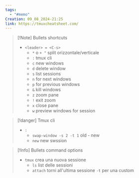 ```yaml
---
tags:
  - "#memo"
Creation: 09_08_2024-21:25
link: https://tmuxcheatsheet.com/
---
```

>[!Note] Bullets shortcuts
> - `<leader> = <C-s>`
> 	- `*` o `+ "` split orizzontale/verticale
> 	- `:` tmux cli
> 	- `c` new windows
> 	- `d` delete window
> 	- `s` list sessions
> 	- `n` for next windows
> 	- `p` for previous windows
> 	- `&` kill windows
> 	- `z` zoom pane
> 	- `!` exit zoom
> 	- `x` close pane
> 	- `w` preview windows for session

>[!danger] Tmux cli
> - `:`
> 	- `swap-window -s 2 -t 1` old - new
> 	- `new` new swssion

>[!Info] Bullets command options
> - `tmux` crea una nuova sessione
> 	- `ls` list delle sessioni
> 	- `attach` torni all'ultima sessione `-t` per una custom
